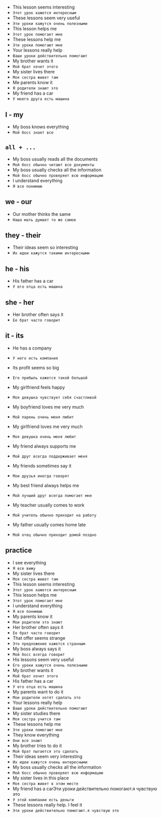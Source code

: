 #

* This lesson seems interesting
* `Этот урок кажется интересным`
* These lessons seem very useful
* `Эти уроки кажутся очень полезными`
* This lesson helps me
* `Этот урок помогает мне`
* These lessons help me
* `Эти уроки помогают мне`
* Your lessons really help
* `Ваши уроки действительно помогают`
* My brother wants it
* `Мой брат хочет этого`
* My sister lives there
* `Моя сестра живет там`
* Me parents know it
* `Я родители знают это`
* My friend has a car
* `У моего друга есть машина`

## I - my

* My boss knows everything
* `Мой босс знает все`

## `all + ...`

* My boss usually reads all the documents
* `Мой босс обычно читают все документы`
* My boss usually checks all the information
* `Мой босс обычно проверяет всю информацию`
* I understand everything
* `Я все понимаю`

## we - our

* Our mother thinks the same
* `Наша мать думает то же самое`

## they - their

* Their ideas seem so interesting
* `Их идеи кажутся такими интересными`

## he - his

* His father has a car
* `У его отца есть машина`

## she - her

* Her brother often says it
* `Ее брат часто говорит`

## it - its

* He has a company
* `У него есть компания`
* Its profit seems so big
* `Его прибыль кажется такой большой`

* My girlfriend feels happy
* `Моя девушка чувствует себя счастливой`
* My boyfriend loves me very much
* `Мой парень очень меня любит`
* My girlfriend loves me very much
* `Моя девушка очень меня любит`
* My friend always supports me
* `Мой друг всегда поддерживает меня`
* My friends sometimes say it
* `Мои друзья иногда говорят`
* My best friend always helps me
* `Мой лучший друг всегда помогает мне`
* My teacher usually comes to work
* `Мой учитель обычно приходит на работу`
* My father usually comes home late
* `Мой отец обычно приходит домой поздно`

## practice

* I see everything
* `Я все вижу`
* My sister lives there
* `Моя сестра живет там`
* This lesson seems interesting
* `Этот урок кажется интересным`
* This lesson helps me
* `Этот урок помогает мне`
* I understand everything
* `Я все понимаю`
* My parents know it
* `Мои родители это знают`
* Her brother often says it
* `Ее брат часто говорит`
* That offer seems strange
* `Это предложение кажется странным`
* My boss always says it
* `Мой босс всегда говорит`
* His lessons seem very useful
* `Его уроки кажутся очень полезными`
* My brother wants it
* `Мой брат хочет этого`
* His father has a car
* `У его отца есть машина`
* My parents want to do it
* `Мои родители хотят сделать это`
* Your lessons really help
* `Ваши уроки действительно помогают`
* My sister studies there
* `Моя сестра учится там`
* These lessons help me
* `Эти уроки помогают мне`
* They know everything
* `Они все знают`
* My brother tries to do it
* `Мой брат пытается это сделать`
* Their ideas seem very interesting
* `Их идеи кажутся очень интересными`
* My boss usually checks all the information
* `Мой босс обычно проверяет всю информацию`
* My sister lives in this place
* `Моя сестра живет в этом месте`
* My friend has a carЭти уроки действительно помогают.я чувствую это
* `У этой компании есть деньги`
* These lessons really help. I feel it
* `Эти уроки действительно помогают.я чувствую это`
